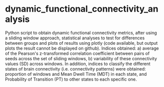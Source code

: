 # dynamic_functional_connectivity_analysis

Python script to obtain dynamic functional connectivity metrics, after using a sliding window approach, statistical analyses to test for differences between groups and 
plots of results using plotly (code available, but output plots the result cannot be displayed on github). Indices obtained: a) average of the Pearson's z-transformed 
correlation coefficient between pairs of seeds across the set of sliding windows, b) variability of these connectivity values (SD) across windows. 
In addition, indices to classify the different states of brain connectivity (i.e. connectivity patterns) were obtained: proportion of windows and Mean Dwell Time (MDT) 
in each state, and Probability of Transition (PT) to other states to each specific one. 
